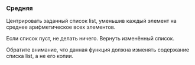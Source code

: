 ### Средняя

Центрировать заданный список list, уменьшив каждый элемент на среднее
арифметическое всех элементов.

Если список пуст, не делать ничего. Вернуть изменённый список.

Обратите внимание, что данная функция должна изменять содержание
списка list, а не его копии.
